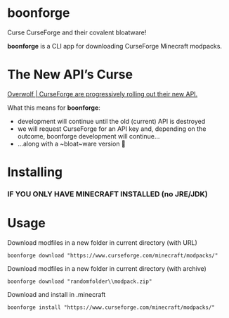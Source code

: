 # boonforge
Curse CurseForge and their covalent bloatware!

**boonforge** is a CLI app for downloading CurseForge Minecraft modpacks.

# The New API’s Curse
[Overwolf | CurseForge are progressively rolling out their new API.](https://mailchi.mp/overwolf/whats-new-with-overwolf-curseforge-november3)

What this means for **boonforge**:
- development will continue until the old (current) API is destroyed
- we will request CurseForge for an API key and, depending on the outcome, boonforge development will continue...
- ...along with a ~bloat~ware version 👀

# Installing
### IF YOU ONLY HAVE MINECRAFT INSTALLED (no JRE/JDK)
[//]: # (TODO Bundled Java instructions)

# Usage
Download modfiles in a new folder in current directory (with URL)

    boonforge download "https://www.curseforge.com/minecraft/modpacks/"

Download modfiles in a new folder in current directory (with archive)

    boonforge download "randomfolder\\modpack.zip"

Download and install in .minecraft

    boonforge install "https://www.curseforge.com/minecraft/modpacks/"
